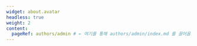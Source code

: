 ```yaml
---
widget: about.avatar
headless: true
weight: 2
content:
  pageRef: authors/admin # ← 여기를 통해 authors/admin/index.md 를 끌어옴
---
```

